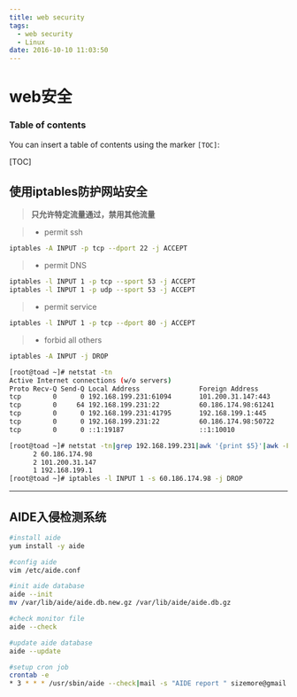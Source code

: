 ```yaml
---
title: web security
tags: 
  - web security
  - Linux
date: 2016-10-10 11:03:50
---
```

web安全
===================

### Table of contents

You can insert a table of contents using the marker `[TOC]`:

[TOC]


使用iptables防护网站安全
-------------

> **只允许特定流量通过，禁用其他流量**

> - permit ssh
```sh
iptables -A INPUT -p tcp --dport 22 -j ACCEPT
```
> - permit DNS
```sh
iptables -l INPUT 1 -p tcp --sport 53 -j ACCEPT
iptables -l INPUT 1 -p udp --sport 53 -j ACCEPT
```
> - permit service
```sh
iptables -l INPUT 1 -p tcp --dport 80 -j ACCEPT
```
> - forbid all others
```sh
iptables -A INPUT -j DROP
```

```sh
[root@toad ~]# netstat -tn
Active Internet connections (w/o servers)
Proto Recv-Q Send-Q Local Address               Foreign Address             State
tcp        0      0 192.168.199.231:61094       101.200.31.147:443          TIME_WAIT
tcp        0     64 192.168.199.231:22          60.186.174.98:61241         ESTABLISHED
tcp        0      0 192.168.199.231:41795       192.168.199.1:445           ESTABLISHED
tcp        0      0 192.168.199.231:22          60.186.174.98:50722         ESTABLISHED
tcp        0      0 ::1:19187                   ::1:10010                   TIME_WAIT

[root@toad ~]# netstat -tn|grep 192.168.199.231|awk '{print $5}'|awk -F ":" '{print $1}'|sort|uniq -c|sort -r -n
      2 60.186.174.98
      2 101.200.31.147
      1 192.168.199.1
[root@toad ~]# iptables -l INPUT 1 -s 60.186.174.98 -j DROP
```
----------
AIDE入侵检测系统
-------------
```sh
#install aide
yum install -y aide

#config aide
vim /etc/aide.conf

#init aide database
aide --init
mv /var/lib/aide/aide.db.new.gz /var/lib/aide/aide.db.gz

#check monitor file
aide --check

#update aide database
aide --update

#setup cron job
crontab -e
* 3 * * * /usr/sbin/aide --check|mail -s "AIDE report " sizemore@gmail.com
```


